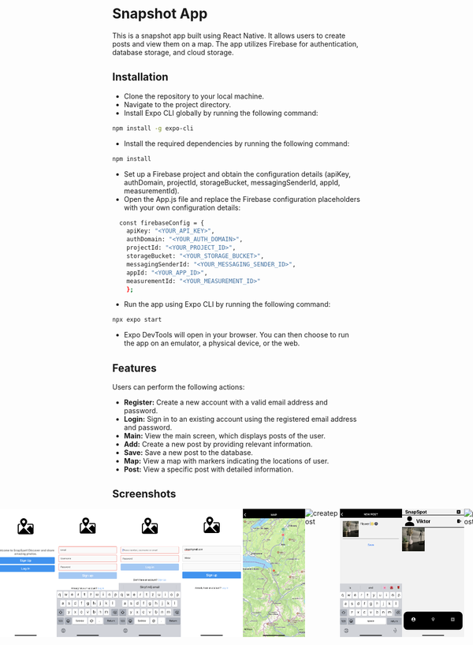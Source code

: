 
# Snapshot App

This is a snapshot app built using React Native. It allows users to create posts and view them on a map. The app utilizes Firebase for authentication, database storage, and cloud storage.

## Installation

- Clone the repository to your local machine.
- Navigate to the project directory.
- Install Expo CLI globally by running the following command:
```bash
npm install -g expo-cli
```
- Install the required dependencies by running the following command:
```bash
npm install
```
- Set up a Firebase project and obtain the configuration details (apiKey, authDomain, projectId, storageBucket, messagingSenderId, appId, measurementId).
- Open the App.js file and replace the Firebase configuration placeholders with your own configuration details:
```bash
  const firebaseConfig = {
    apiKey: "<YOUR_API_KEY>",
    authDomain: "<YOUR_AUTH_DOMAIN>",
    projectId: "<YOUR_PROJECT_ID>",
    storageBucket: "<YOUR_STORAGE_BUCKET>",
    messagingSenderId: "<YOUR_MESSAGING_SENDER_ID>",
    appId: "<YOUR_APP_ID>",
    measurementId: "<YOUR_MEASUREMENT_ID>"
    };
```
- Run the app using Expo CLI by running the following command:
```bash
npx expo start
```
- Expo DevTools will open in your browser. You can then choose to run the app on an emulator, a physical device, or the web.

    
## Features

Users can perform the following actions:

- **Register:** Create a new account with a valid email address and password.
- **Login:** Sign in to an existing account using the registered email address and password.
- **Main:** View the main screen, which displays posts of the user.
- **Add:** Create a new post by providing relevant information.
- **Save:** Save a new post to the database.
- **Map:** View a map with markers indicating the locations of user.
- **Post:** View a specific post with detailed information.


## Screenshots

<div style="display: flex; justify-content: center;">
  <img src="screenshots/main.PNG" alt="main" style="width: 25%">
  <img src="screenshots/signup.PNG" alt="signup" style="width: 25%">
  <img src="screenshots/login.PNG" alt="login" style="width: 25%">
  <img src="screenshots/create.PNG" alt="create" style="width: 25%">
  <img src="screenshots/map.PNG" alt="map" style="width: 25%">
  <img src="screenshots/create post.PNG" alt="createpost" style="width: 25%">
  <img src="screenshots/newpost.PNG" alt="newpost" style="width: 25%">
  <img src="screenshots/profile.PNG" alt="profile" style="width: 25%">
  <img src="screenshots/post.PNG" alt="post" style="width: 25%">
</div>


